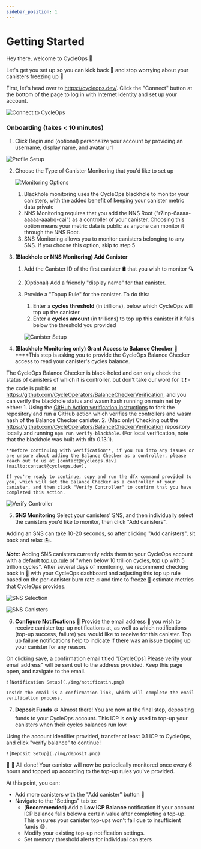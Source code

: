 ```yaml
---
sidebar_position: 1
---
```


# Getting Started

Hey there, welcome to CycleOps 👋

Let's get you set up so you can kick back 🍺 and stop worrying about your canisters freezing up 🥶

First, let's head over to https://cycleops.dev/. Click the "Connect" button at the bottom of the page to log in with Internet Identity and set up your account.

![Connect to CycleOps](./img/connect.png)

### Onboarding (takes < 10 minutes)

1. Click Begin and (optional) personalize your account by providing an username, display name, and avatar url

![Profile Setup](./img/profile.png)

2. Choose the Type of Canister Monitoring that you'd like to set up

   ![Monitoring Options](./img/monitoring.png)

   1. Blackhole monitoring uses the CycleOps blackhole to monitor your canisters, with the added benefit of keeping your canister metric data private
   2. NNS Monitoring requires that you add the NNS Root ("r7inp-6aaaa-aaaaa-aaabq-cai") as a controller of your canister. Choosing this option means your metric data is public as anyone can monitor it through the NNS Root.
   3. SNS Monitoring allows you to monitor canisters belonging to any SNS. If you choose this option, skip to step 5

3. **(Blackhole or NNS Monitoring) Add Canister**

   1. Add the Canister ID of the first canister 🛢️ that you wish to monitor 🔍
   2. (Optional) Add a friendly "display name" for that canister.
   3. Provide a "Topup Rule" for the canister. To do this:

      1. Enter a **cycles threshold** (in trillions), below which CycleOps will top up the canister
      2. Enter a **cycles amount** (in trillions) to top up this canister if it falls below the threshold you provided

      ![Canister Setup](./img/canister.png)

4. **(Blackhole Monitoring only) Grant Access to Balance Checker** 🤝
   \*\*\*\*This step is asking you to provide the CycleOps Balance Checker access to read your canister's cycles balance.

The CycleOps Balance Checker is black-holed and can only check the status of canisters of which it is controller, but don't take our word for it ❗ - the code is public at https://github.com/CycleOperators/BalanceCheckerVerification, and you can verify the blackhole status and wasm hash running on main net by either: 1. Using the [GitHub Action verification instructions](https://github.com/CycleOperators/BalanceCheckerVerification#easy-mode-use-a-gh-action) to fork the repository and run a GitHub action which verifies the controllers and wasm hash of the Balance Checker canister. 2. (Mac only) Checking out the https://github.com/CycleOperators/BalanceCheckerVerification repository locally and running `npm run verify-blackhole`. (For local verification, note that the blackhole was built with dfx 0.13.1).

    **Before continuing with verification**, if you run into any issues or are unsure about adding the Balance Checker as a controller, please reach out to us at [contact@cycleops.dev](mailto:contact@cycleops.dev).

    If you're ready to continue, copy and run the dfx command provided to you, which will set the Balance Checker as a controller of your canister, and then click "Verify Controller" to confirm that you have completed this action.

![Verify Controller](./img/verify.png)

5. **SNS Monitoring**
   Select your canisters' SNS, and then individually select the canisters you'd like to monitor, then click "Add canisters".

Adding an SNS can take 10-20 seconds, so after clicking "Add canisters", sit back and relax 🏝️.

**_Note:_** Adding SNS canisters currently adds them to your CycleOps account with a default [top up rule](https://www.notion.so/Best-Practices-for-Top-up-Rules-e3e9458ec96f46129533f58016f66f6e?pvs=21) of "when below 10 trillion cycles, top up with 5 trillion cycles". After several days of monitoring, we recommend checking back in 👀 with your CycleOps dashboard and adjusting this top up rule based on the per-canister burn rate 🔥 and time to freeze 🥶 estimate metrics that CycleOps provides.

![SNS Selection](./img/sns.png)

![SNS Canisters](./img/sns-canisters.png)

6. **Configure Notifications** 🔔
   Provide the email address 📩 you wish to receive canister top-up notifications at, as well as which notifications (top-up success, failure) you would like to receive for this canister. Top up failure notifications help to indicate if there was an issue topping up your canister for any reason.

On clicking save, a confirmation email titled "[CycleOps] Please verify your email address" will be sent out to the address provided. Keep this page open, and navigate to the email.

    ![Notification Setup](./img/notificatin.png)

    Inside the email is a confirmation link, which will complete the email verification process.

7. **Deposit Funds** 🪙
   Almost there! You are now at the final step, depositing funds to your CycleOps account. This ICP is **only** used to top-up your canisters when their cycles balances run low.

Using the account identifier provided, transfer at least 0.1 ICP to CycleOps, and click "verify balance" to continue!

    ![Deposit Setup](./img/deposit.png)

🎉 🍻 All done! Your canister will now be periodically monitored once every 6 hours and topped up according to the top-up rules you've provided.

At this point, you can:

- Add more canisters with the "Add canister" button 🚀
- Navigate to the "Settings" tab to:
  - (**Recommended)** Add a **Low ICP Balance** notification if your account ICP balance falls below a certain value after completing a top-up. This ensures your canister top-ups won't fail due to insufficient funds 😅.
  - Modify your existing top-up notification settings.
  - Set memory threshold alerts for individual canisters
